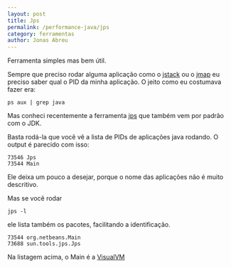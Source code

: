 ```yaml
---
layout: post
title: Jps
permalink: /performance-java/jps
category: ferramentas
author: Jonas Abreu
---
```


Ferramenta simples mas bem útil.

Sempre que preciso rodar alguma aplicação como o [jstack][1] ou o [jmap][2] eu preciso saber qual o PID
da minha aplicação. O jeito como eu costumava fazer era:

	ps aux | grep java

Mas conheci recentemente a ferramenta [jps][3] que também vem por padrão com o JDK.

Basta rodá-la que você vê a lista de PIDs de aplicações java rodando. O output é parecido com isso:

	73546 Jps
	73544 Main

Ele deixa um pouco a desejar, porque o nome das aplicações não é muito descritivo.

Mas se você rodar

	jps -l

ele lista também os pacotes, facilitando a identificação.

	73544 org.netbeans.Main
	73688 sun.tools.jps.Jps

Na listagem acima, o Main é a [VisualVM][4]


[1]: /performance-java/jstack
[2]: /performance-java/jmap-histo
[3]: http://docs.oracle.com/javase/1.5.0/docs/tooldocs/share/jps.html
[4]: /performance-java/visual-vm
